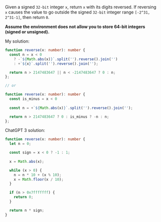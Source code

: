 Given a signed `32-bit` integer `x`, return `x` with its digits reversed. If reversing `x` causes the value to go outside the signed `32-bit` integer range `[-2^31, 2^31-1]`, then return `0`.

**Assume the environment does not allow you to store 64-bit integers (signed or unsigned).**

My solution:
```ts
function reverse(x: number): number {
  const n = x < 0 
    ? -`${Math.abs(x)}`.split('').reverse().join('')
    : +`${x}`.split('').reverse().join('');

  return n > 2147483647 || n < -2147483647 ? 0 : n;
};

// or

function reverse(x: number): number {
  const is_minus = x < 0
  
  const n = +`${Math.abs(x)}`.split('').reverse().join('');

  return n > 2147483647 ? 0 : is_minus ? -n : n;
};
```

ChatGPT 3  solution:
```ts
function reverse(x: number): number {
  let n = 0;

  const sign = x < 0 ? -1 : 1;
  
  x = Math.abs(x);

  while (x > 0) {
    n = n * 10 + (x % 10);
    x = Math.floor(x / 10);
  }

  if (n > 0x7fffffff) {
    return 0;
  }

  return n * sign;
}
```
